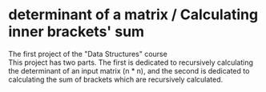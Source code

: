 # determinant of a matrix / Calculating inner brackets' sum
 The first project of the "Data Structures" course \
 This project has two parts. The first is dedicated to recursively calculating the determinant of an input matrix (n * n), and the second is dedicated to calculating the sum of brackets which are recursively calculated.
